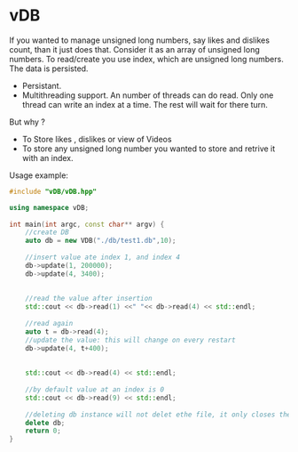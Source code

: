 # vDB
If you wanted to manage unsigned long numbers, say likes and dislikes count, than it just does that.
Consider it as an array of unsigned long numbers. To read/create you use index, which are unsigned long numbers. The data is persisted.

* Persistant.
* Multithreading support. An number of threads can do read. Only one thread can write an index at a time. The rest will wait for there turn.

But why ?
* To Store likes , dislikes or view of Videos
* To store any unsigned long number you wanted to store and retrive it with an index.

Usage example:

```c++
#include "vDB/vDB.hpp"

using namespace vDB;
    
int main(int argc, const char** argv) {
    //create DB
    auto db = new VDB("./db/test1.db",10);
    
    //insert value ate index 1, and index 4
    db->update(1, 200000);
    db->update(4, 3400);
    
    
    //read the value after insertion
    std::cout << db->read(1) <<" "<< db->read(4) << std::endl;
    
    //read again
    auto t = db->read(4);
    //update the value: this will change on every restart
    db->update(4, t+400);
    
  
    std::cout << db->read(4) << std::endl;
    
    //by default value at an index is 0
    std::cout << db->read(9) << std::endl;
    
    //deleting db instance will not delet ethe file, it only closes the db fie properly
    delete db;
    return 0;
}
```



